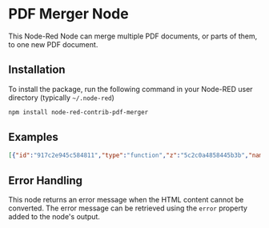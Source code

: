 # PDF Merger Node

This Node-Red Node can merge multiple PDF documents, or parts of them, to one new PDF document.

## Installation

To install the package, run the following command in your Node-RED user directory (typically `~/.node-red`)

```bash
npm install node-red-contrib-pdf-merger
```

## Examples

```JSON
[{"id":"917c2e945c584811","type":"function","z":"5c2c0a4858445b3b","name":"function 5","func":"msg.payload = [\n    {\n        fileName: \"/Users/omerkaptan/Downloads/dummy.pdf\",\n        page: \"2\"\n    },\n    {\n        fileName: \"/Users/omerkaptan/Downloads/sample.pdf\",\n        page: \"1\"\n    }\n]\nreturn msg;","outputs":1,"noerr":0,"initialize":"","finalize":"","libs":[],"x":600,"y":140,"wires":[["c80af8038d64c9a0"]]},{"id":"f6fc50ee2b18a97a","type":"inject","z":"5c2c0a4858445b3b","name":"","props":[{"p":"payload"}],"repeat":"","crontab":"","once":false,"onceDelay":0.1,"topic":"","payload":"","payloadType":"date","x":460,"y":140,"wires":[["917c2e945c584811"]]},{"id":"c80af8038d64c9a0","type":"pdf-merger","z":"5c2c0a4858445b3b","name":"","filename":"","outFile":"","x":770,"y":140,"wires":[["e2bd93157d3ec217"]]},{"id":"e2bd93157d3ec217","type":"debug","z":"5c2c0a4858445b3b","name":"debug 3","active":true,"tosidebar":true,"console":false,"tostatus":false,"complete":"true","targetType":"full","statusVal":"","statusType":"auto","x":920,"y":140,"wires":[]}]
```

## Error Handling

This node returns an error message when the HTML content cannot be converted. The error message can be retrieved using the `error` property added to the node's output.
